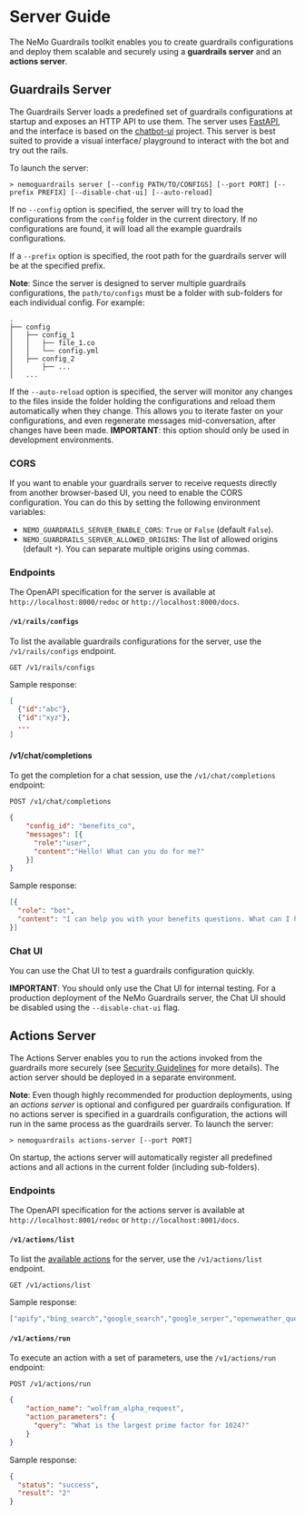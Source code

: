 # Server Guide

The NeMo Guardrails toolkit enables you to create guardrails configurations and deploy them scalable and securely using a **guardrails server** and an **actions server**.

## Guardrails Server

The Guardrails Server loads a predefined set of guardrails configurations at startup and exposes an HTTP API to use them. The server uses [FastAPI](https://fastapi.tiangolo.com/), and the interface is based on the [chatbot-ui](https://github.com/mckaywrigley/chatbot-ui) project. This server is best suited to provide a visual interface/ playground to interact with the bot and try out the rails.

To launch the server:

```
> nemoguardrails server [--config PATH/TO/CONFIGS] [--port PORT] [--prefix PREFIX] [--disable-chat-ui] [--auto-reload]
```

If no `--config` option is specified, the server will try to load the configurations from the `config` folder in the current directory. If no configurations are found, it will load all the example guardrails configurations.

If a `--prefix` option is specified, the root path for the guardrails server will be at the specified prefix.

**Note**: Since the server is designed to server multiple guardrails configurations, the `path/to/configs` must be a folder with sub-folders for each individual config. For example:

```
.
├── config
│   ├── config_1
│   │   ├── file_1.co
│   │   └── config.yml
│   ├── config_2
│       ├── ...
│   ...
```

If the `--auto-reload` option is specified, the server will monitor any changes to the files inside the folder holding the configurations and reload them automatically when they change. This allows you to iterate faster on your configurations, and even regenerate messages mid-conversation, after changes have been made. **IMPORTANT**: this option should only be used in development environments.

### CORS

If you want to enable your guardrails server to receive requests directly from another browser-based UI, you need to enable the CORS configuration. You can do this by setting the following environment variables:

- `NEMO_GUARDRAILS_SERVER_ENABLE_CORS`: `True` or `False` (default `False`).
- `NEMO_GUARDRAILS_SERVER_ALLOWED_ORIGINS`: The list of allowed origins (default `*`). You can separate multiple origins using commas.

### Endpoints

The OpenAPI specification for the server is available at `http://localhost:8000/redoc` or `http://localhost:8000/docs`.

#### `/v1/rails/configs`

To list the available guardrails configurations for the server, use the `/v1/rails/configs` endpoint.

```
GET /v1/rails/configs
```

Sample response:
```json
[
  {"id":"abc"},
  {"id":"xyz"},
  ...
]
```

#### /v1/chat/completions

To get the completion for a chat session, use the `/v1/chat/completions` endpoint:
```
POST /v1/chat/completions
```
```json
{
    "config_id": "benefits_co",
    "messages": [{
      "role":"user",
      "content":"Hello! What can you do for me?"
    }]
}
```

Sample response:

```json
[{
  "role": "bot",
  "content": "I can help you with your benefits questions. What can I help you with?"
}]
```

### Chat UI

You can use the Chat UI to test a guardrails configuration quickly.

**IMPORTANT**: You should only use the Chat UI for internal testing. For a production deployment of the NeMo Guardrails server, the Chat UI should be disabled using the `--disable-chat-ui` flag.

## Actions Server

The Actions Server enables you to run the actions invoked from the guardrails more securely (see [Security Guidelines](../security/guidelines.md) for more details). The action server should be deployed in a separate environment.

**Note**: Even though highly recommended for production deployments, using an *actions server* is optional and configured per guardrails configuration. If no actions server is specified in a guardrails configuration, the actions will run in the same process as the guardrails server. To launch the server:

```
> nemoguardrails actions-server [--port PORT]
```

On startup, the actions server will automatically register all predefined actions and all actions in the current folder (including sub-folders).

### Endpoints

The OpenAPI specification for the actions server is available at `http://localhost:8001/redoc` or `http://localhost:8001/docs`.

#### `/v1/actions/list`

To list the [available actions](./python-api.md#actions) for the server, use the `/v1/actions/list` endpoint.

```
GET /v1/actions/list
```

Sample response:
```json
["apify","bing_search","google_search","google_serper","openweather_query","searx_search","serp_api_query","wikipedia_query","wolframalpha_query","zapier_nla_query"]
```

#### `/v1/actions/run`

To execute an action with a set of parameters, use the `/v1/actions/run` endpoint:
```
POST /v1/actions/run
```
```json
{
    "action_name": "wolfram_alpha_request",
    "action_parameters": {
      "query": "What is the largest prime factor for 1024?"
    }
}
```

Sample response:

```json
{
  "status": "success",
  "result": "2"
}
```
